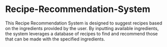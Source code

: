 # Recipe-Recommendation-System
This Recipe Recommendation System is designed to suggest recipes based on the ingredients provided by the user. By inputting available ingredients, the system leverages a database of recipes to find and recommend those that can be made with the specified ingredients.
